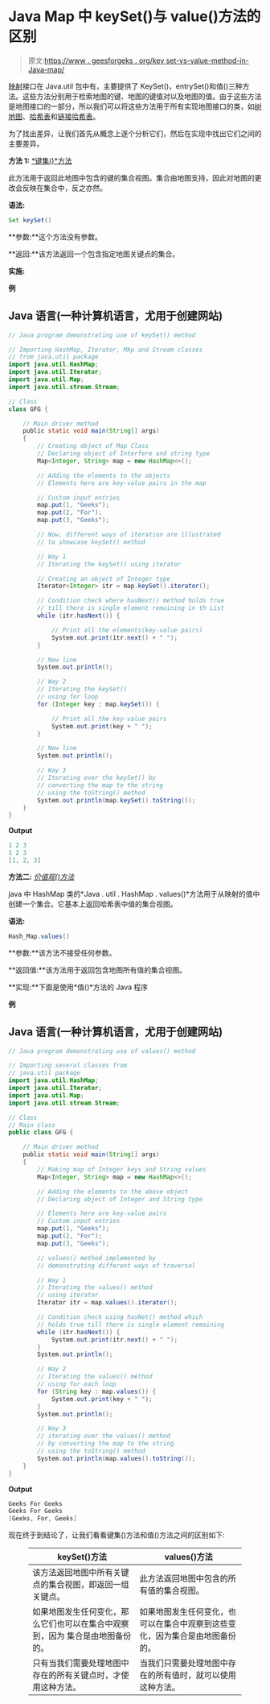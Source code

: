 # Java Map 中 keySet()与 value()方法的区别

> 原文:[https://www . geesforgeks . org/key set-vs-value-method-in-Java-map/](https://www.geeksforgeeks.org/difference-between-keyset-vs-value-method-in-java-map/)

[映射](https://www.geeksforgeeks.org/map-interface-java-examples/)接口在 Java.util 包中有，主要提供了 KeySet()，entrySet()和值()三种方法。这些方法分别用于检索地图的键、地图的键值对以及地图的值。由于这些方法是地图接口的一部分，所以我们可以将这些方法用于所有实现地图接口的类，如[树地图](https://www.geeksforgeeks.org/treemap-in-java/)、[哈希表](https://www.geeksforgeeks.org/java-util-hashmap-in-java/)和[链接哈希表](https://www.geeksforgeeks.org/linkedhashmap-class-java-examples/)。

为了找出差异，让我们首先从概念上逐个分析它们，然后在实现中找出它们之间的主要差异。

**方法 1:** [*键集()*方法](https://www.geeksforgeeks.org/map-keyset-method-in-java-with-examples/)

此方法用于返回此地图中包含的键的集合视图。集合由地图支持，因此对地图的更改会反映在集合中，反之亦然。

**语法:**

```java
Set keySet()
```

**参数:**这个方法没有参数。

**返回:**该方法返回一个包含指定地图关键点的集合。

**实施:**

**例**

## Java 语言(一种计算机语言，尤用于创建网站)

```java
// Java program demonstrating use of keySet() method

// Importing HashMap, Iterator, MAp and Stream classes
// from java.util package
import java.util.HashMap;
import java.util.Iterator;
import java.util.Map;
import java.util.stream.Stream;

// Class
class GFG {

    // Main driver method
    public static void main(String[] args)
    {
        // Creating object of Map Class
        // Declaring object of Interfere and string type
        Map<Integer, String> map = new HashMap<>();

        // Adding the elements to the objects
        // Elements here are key-value pairs in the map

        // Custom input entries
        map.put(1, "Geeks");
        map.put(2, "For");
        map.put(3, "Geeks");

        // Now, different ways of iteration are illustrated
        // to showcase keySet() method

        // Way 1
        // Iterating the keySet() using iterator

        // Creating an object of Integer type
        Iterator<Integer> itr = map.keySet().iterator();

        // Condition check where hasNext() method holds true
        // till there is single element remaining in th List
        while (itr.hasNext()) {

            // Print all the elements(key-value pairs)
            System.out.print(itr.next() + " ");
        }

        // New line
        System.out.println();

        // Way 2
        // Iterating the keySet()
        // using for loop
        for (Integer key : map.keySet()) {

            // Print all the key-value pairs
            System.out.print(key + " ");
        }

        // New line
        System.out.println();

        // Way 3
        // Iterating over the keySet() by
        // converting the map to the string
        // using the toString() method
        System.out.println(map.keySet().toString());
    }
}
```

**Output**

```java
1 2 3 
1 2 3 
[1, 2, 3]
```

**方法二:** [*价值观()方法*](https://www.geeksforgeeks.org/hashmap-values-method-in-java/)

java 中 HashMap 类的*Java . util . HashMap . values()*方法用于从映射的值中创建一个集合。它基本上返回哈希表中值的集合视图。

**语法:**

```java
Hash_Map.values()
```

**参数:**该方法不接受任何参数。

**返回值:**该方法用于返回包含地图所有值的集合视图。

**实现:**下面是使用*值()*方法的 Java 程序

**例**

## Java 语言(一种计算机语言，尤用于创建网站)

```java
// Java program demonstrating use of values() method

// Importing several classes from
// java.util package
import java.util.HashMap;
import java.util.Iterator;
import java.util.Map;
import java.util.stream.Stream;

// Class
// Main class
public class GFG {

    // Main driver method
    public static void main(String[] args)
    {
        // Making map of Integer keys and String values
        Map<Integer, String> map = new HashMap<>();

        // Adding the elements to the above object
        // Declaring object of Integer and String type

        // Elements here are key-value pairs
        // Custom input entries
        map.put(1, "Geeks");
        map.put(2, "For");
        map.put(3, "Geeks");

        // values() method implemented by
        // demonstrating different ways of traversal

        // Way 1
        // Iterating the values() method
        // using iterator
        Iterator itr = map.values().iterator();

        // Condition check using hasNet() method which
        // holds true till there is single element remaining
        while (itr.hasNext()) {
            System.out.print(itr.next() + " ");
        }
        System.out.println();

        // Way 2
        // Iterating the values() method
        // using for each loop
        for (String key : map.values()) {
            System.out.print(key + " ");
        }
        System.out.println();

        // Way 3
        // iterating over the values() method
        // by converting the map to the string
        // using the toString() method
        System.out.println(map.values().toString());
    }
}
```

**Output**

```java
Geeks For Geeks 
Geeks For Geeks 
[Geeks, For, Geeks]
```

现在终于到结论了，让我们看看键集()方法和值()方法之间的区别如下:

<figure class="table">

| keySet()方法 | values()方法 |
| --- | --- |
| 该方法返回地图中所有关键点的集合视图，即返回一组关键点。 | 此方法返回地图中包含的所有值的集合视图。 |
| 如果地图发生任何变化，那么它们也可以在集合中观察到，因为  集合是由地图备份的。 | 如果地图发生任何变化，也可以在集合中观察到这些变化，因为集合是由地图备份的。 |
| 只有当我们需要处理地图中存在的所有关键点时，才使用这种方法。 | 当我们只需要处理地图中存在的所有值时，就可以使用这种方法。 |

</figure>